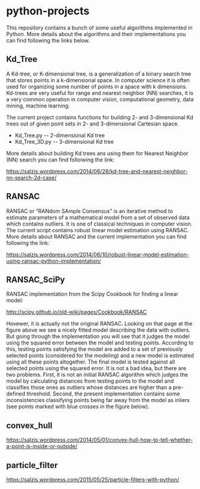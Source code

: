 # python-projects

This repository contains a bunch of some useful algorithms implemented in Python. More details about the algorithms and their implementations you can find following the links below.

## Kd_Tree

A Kd-tree, or K-dimensional tree, is a generalization of a binary search tree that stores points in a k-dimensional space. In computer science it is often used for organizing some number of points in a space with k dimensions. Kd-trees are very useful for range and nearest neighbor (NN) searches, it is a very common operation in computer vision, computational geometry, data mining, machine learning.

The current project contains functions for building 2- and 3-dimensional Kd trees out of given point sets in 2- and 3-dimensional Cartesian space. 

* Kd_Tree.py -- 2-dimensional Kd tree
* Kd_Tree_3D.py -- 3-dimensional Kd tree

More details about building Kd trees ans using them for Nearest Neighbor (NN) search you can find folloiwing the link:

https://salzis.wordpress.com/2014/06/28/kd-tree-and-nearest-neighbor-nn-search-2d-case/

## RANSAC

RANSAC or “RANdom SAmple Consensus” is an iterative method to estimate parameters of a mathematical model from a set of observed data which contains outliers. It is one of classical techniques in computer vision. The current script contains robust linear model estimation using RANSAC. More details about RANSAC and the current implementation you can find following the link:

https://salzis.wordpress.com/2014/06/10/robust-linear-model-estimation-using-ransac-python-implementation/

## RANSAC_SciPy

RANSAC implementation from the Scipy Cookbook for finding a linear model:

http://scipy.github.io/old-wiki/pages/Cookbook/RANSAC

Hovewer, it is actually not the original RANSAC. Looking on that page at the figure above we see a nicely fitted model describing the data with outliers. But going through the implementation you will see that it judges the model using the squared error between the model and testing points. According to this, testing points satisfying the model are added to a set of previously selected points (considered for the modeling) and a new model is estimated using all these points altogether. The final model is tested against all selected points using the squared error. It is not a bad idea, but there are two problems. First, it is not an initial RANSAC algorithm which judges the model by calculating distances from testing points to the model and classifies those ones as outliers whose distances are higher than a pre-defined threshold. Second, the present implementation contains some inconsistencies classifying points being far away from the model as inliers (see points marked with blue crosses in the figure below).

## convex_hull

https://salzis.wordpress.com/2014/05/01/convex-hull-how-to-tell-whether-a-point-is-inside-or-outside/

## particle_filter

https://salzis.wordpress.com/2015/05/25/particle-filters-with-python/


